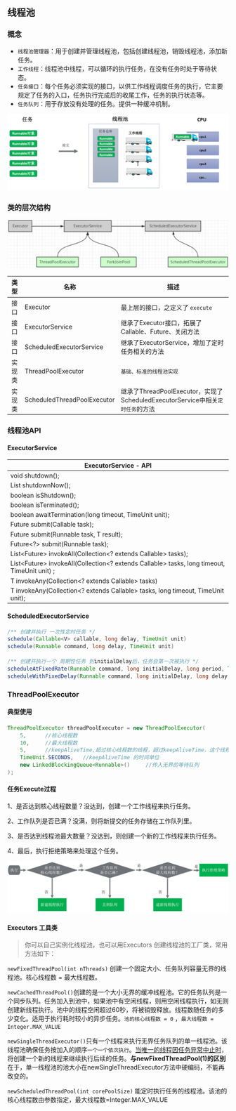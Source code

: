 ## 线程池

### 概念

- `线程池管理器`：用于创建并管理线程池，包括创建线程池，销毁线程池，添加新任务。
- `工作线程`：线程池中线程，可以循环的执行任务，在没有任务时处于等待状态。
- `任务接口`：每个任务必须实现的接口，以供工作线程调度任务的执行，它主要规定了任务的入口，任务执行完成后的收尾工作，任务的执行状态等。
- `任务队列`：用于存放没有处理的任务。提供一种缓冲机制。

![image-20191216131813202](images/线程池/image-20191216131813202.png)

### 类的层次结构

![image-20191216132154301](images/线程池/image-20191216132154301.png)

|  类型  | 名称                        | 描述                                                         |
| :----: | --------------------------- | ------------------------------------------------------------ |
|  接口  | Executor                    | 最上层的接口，之定义了 `execute`                             |
|  接口  | ExecutorService             | 继承了Executor接口，拓展了Callable、Future、关闭方法         |
|  接口  | ScheduledExecutorService    | 继承了ExecutorService，增加了定时任务相关的方法              |
| 实现类 | ThreadPoolExecutor          | `基础、标准的线程池实现`                                     |
| 实现类 | ScheduledThreadPoolExecutor | 继承了ThreadPoolExecutor，实现了ScheduledExecutorService中相关`定时任务`的方法 |

### 线程池API  

#### ExecutorService

| ExecutorService - API                                        |
| ------------------------------------------------------------ |
| void shutdown();                                             |
| List<Runnable> shutdownNow();                                |
| boolean isShutdown();                                        |
| boolean isTerminated();                                      |
| boolean awaitTermination(long timeout, TimeUnit unit);       |
| <T> Future<T> submit(Callable<T> task);                      |
| <T> Future<T> submit(Runnable task, T result);               |
| Future<?> submit(Runnable task);                             |
| <T> List<Future<T>> invokeAll(Collection<? extends Callable<T>> tasks); |
| <T> List<Future<T>> invokeAll(Collection<? extends Callable<T>> tasks, long timeout, TimeUnit unit) ; |
| <T> T invokeAny(Collection<? extends Callable<T>> tasks)     |
| <T> T  invokeAny(Collection<? extends Callable<T>> tasks, long timeout, TimeUnit unit); |

#### ScheduledExecutorService

```java
/** 创建并执行 一次性定时任务 */
schedule(Callable<V> callable, long delay, TimeUnit unit)
schedule(Runnable command, long delay, TimeUnit unit)
    
/** 创建并执行一个 周期性任务 到initialDelay后，任务会第一次被执行 */
scheduleAtFixedRate(Runnable command, long initialDelay, long period, TimeUnit unit)
scheduleWithFixedDelay(Runnable command, long initialDelay, long delay, TimeUnit unit)
```

### ThreadPoolExecutor 

#### 典型使用

```java
ThreadPoolExecutor threadPoolExecutor = new ThreadPoolExecutor(
	5, 		//核心线程数
	10, 	//最大线程数
	5, 		//keepAliveTime,超过核心线程数的线程，超过keepAliveTime，这个线程就会被销毁
	TimeUnit.SECONDS, 	//keepAliveTime 的时间单位
	new LinkedBlockingQueue<Runnable>() 	//传入无界的等待队列
);
```

#### 任务Execute过程

1、是否达到核心线程数量？没达到，创建一个工作线程来执行任务。

2、工作队列是否已满？没满，则将新提交的任务存储在工作队列里。

3、是否达到线程池最大数量？没达到，则创建一个新的工作线程来执行任务。

4、最后，执行拒绝策略来处理这个任务。

![image-20191216141103782](images/线程池/image-20191216141103782.png)

#### Executors 工具类

> 你可以自己实例化线程池，也可以用Executors 创建线程池的工厂类，常用方法如下：

 `newFixedThreadPool(int nThreads)` 创建一个固定大小、任务队列容量无界的线程池。核心线程数 = 最大线程数。

`newCachedThreadPool()`创建的是一个大小无界的缓冲线程池。它的任务队列是一个同步队列。任务加入到池中，如果池中有空闲线程，则用空闲线程执行，如无则创建新线程执行。池中的线程空闲超过60秒，将被销毁释放。线程数随任务的多少变化。适用于执行耗时较小的异步任务。`池的核心线程数 = 0` ，`最大线程数 = Integer.MAX_VALUE`

`newSingleThreadExecutor()`只有一个线程来执行无界任务队列的单一线程池。该线程池确保任务按加入的顺序`一个一个依次执行`。[当唯一的线程因任务异常中止时](localhost/ckd/bigshow/DFEF0644AE848002D9F9DFFB1812384E/tv.shtml)，将创建一个新的线程来继续执行后续的任务。**与newFixedThreadPool(1)的区别**在于，单一线程池的池大小在newSingleThreadExecutor方法中硬编码，不能再改变的。

`newScheduledThreadPool(int corePoolSize)` 能定时执行任务的线程池。该池的核心线程数由参数指定，最大线程数=Integer.MAX_VALUE